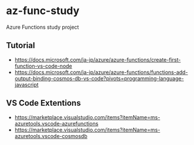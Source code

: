 # az-func-study

Azure Functions study project

## Tutorial
- https://docs.microsoft.com/ja-jp/azure/azure-functions/create-first-function-vs-code-node
- https://docs.microsoft.com/ja-jp/azure/azure-functions/functions-add-output-binding-cosmos-db-vs-code?pivots=programming-language-javascript

## VS Code Extentions
- https://marketplace.visualstudio.com/items?itemName=ms-azuretools.vscode-azurefunctions
- https://marketplace.visualstudio.com/items?itemName=ms-azuretools.vscode-cosmosdb
